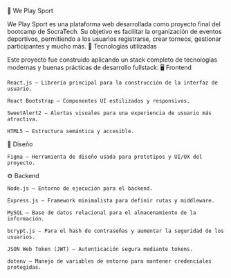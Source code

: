 🏅 We Play Sport

We Play Sport es una plataforma web desarrollada como proyecto final del bootcamp de SocraTech. Su objetivo es facilitar la organización de eventos deportivos, permitiendo a los usuarios registrarse, crear torneos, gestionar participantes y mucho más.
🚀 Tecnologías utilizadas

Este proyecto fue construido aplicando un stack completo de tecnologías modernas y buenas prácticas de desarrollo fullstack:
🖥️ Frontend

    React.js – Librería principal para la construcción de la interfaz de usuario.

    React Bootstrap – Componentes UI estilizados y responsivos.

    SweetAlert2 – Alertas visuales para una experiencia de usuario más atractiva.

    HTML5 – Estructura semántica y accesible.

🎨 Diseño

    Figma – Herramienta de diseño usada para prototipos y UI/UX del proyecto.

⚙️ Backend

    Node.js – Entorno de ejecución para el backend.

    Express.js – Framework minimalista para definir rutas y middleware.

    MySQL – Base de datos relacional para el almacenamiento de la información.

    bcrypt.js – Para el hash de contraseñas y aumentar la seguridad de los usuarios.

    JSON Web Token (JWT) – Autenticación segura mediante tokens.

    dotenv – Manejo de variables de entorno para mantener credenciales protegidas.
